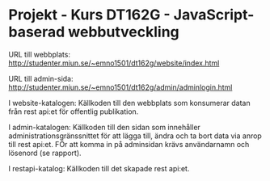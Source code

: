 # Projekt - Kurs DT162G - JavaScript-baserad webbutveckling

URL till webbplats:
http://studenter.miun.se/~emno1501/dt162g/website/index.html

URL till admin-sida:
http://studenter.miun.se/~emno1501/dt162g/admin/adminlogin.html

I website-katalogen:
Källkoden till den webbplats som konsumerar datan från rest api:et för offentlig publikation.

I admin-katalogen:
Källkoden till den sidan som innehåller administrationsgränssnittet för att lägga till, ändra och ta bort data via anrop till rest api:et. FÖr att komma in på adminsidan krävs användarnamn och lösenord (se rapport).

I restapi-katalog:
Källkoden till det skapade rest api:et.